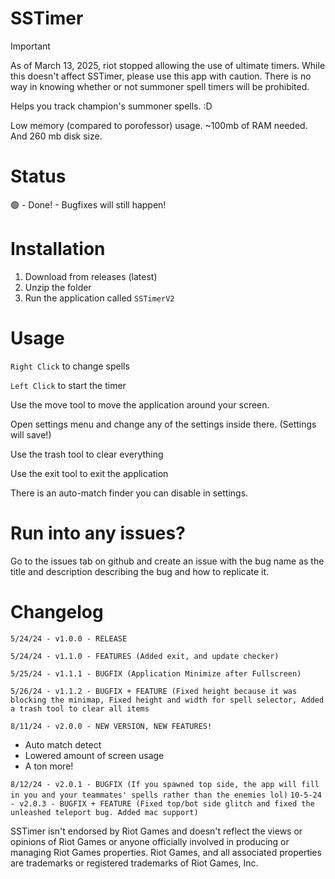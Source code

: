 # SSTimer

> [!IMPORTANT]
> As of March 13, 2025, riot stopped allowing the use of ultimate timers. While this doesn't affect SSTimer, please use this app with caution. There is no way in knowing whether or not summoner spell timers will be prohibited.

Helps you track champion's summoner spells. :D

Low memory (compared to porofessor) usage. ~100mb of RAM needed. And 260 mb disk size.

# Status

🟢 - Done! - Bugfixes will still happen!

# Installation

1. Download from releases (latest)
2. Unzip the folder
3. Run the application called ```SSTimerV2```

# Usage

```Right Click``` to change spells

```Left Click``` to start the timer

Use the move tool to move the application around your screen.

Open settings menu and change any of the settings inside there. (Settings will save!)

Use the trash tool to clear everything

Use the exit tool to exit the application

There is an auto-match finder you can disable in settings.


# Run into any issues?

Go to the issues tab on github and create an issue with the bug name as the title and description describing the bug and how to replicate it.

# Changelog

```5/24/24 - v1.0.0 - RELEASE```

```5/24/24 - v1.1.0 - FEATURES (Added exit, and update checker)```

```5/25/24 - v1.1.1 - BUGFIX (Application Minimize after Fullscreen)```

```5/26/24 - v1.1.2 - BUGFIX + FEATURE (Fixed height because it was blocking the minimap, Fixed height and width for spell selector, Added a trash tool to clear all items```

```8/11/24 - v2.0.0 - NEW VERSION, NEW FEATURES!```
- Auto match detect
- Lowered amount of screen usage
- A ton more!

```8/12/24 - v2.0.1 - BUGFIX (If you spawned top side, the app will fill in you and your teammates' spells rather than the enemies lol)```
```10-5-24 - v2.0.3 - BUGFIX + FEATURE (Fixed top/bot side glitch and fixed the unleashed teleport bug. Added mac support)```




SSTimer isn't endorsed by Riot Games and doesn't reflect the views or opinions of Riot Games or anyone officially involved in producing or managing Riot Games properties. Riot Games, and all associated properties are trademarks or registered trademarks of Riot Games, Inc.
